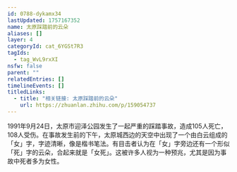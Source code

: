 ```yaml
---
id: 0788-dykamx34
lastUpdated: 1757167352
name: 太原踩踏前的云朵
aliases: []
layer: 4
categoryId: cat_6YGSt7R3
tagIds:
  - tag_WvL9rxXI
nsfw: false
parent: ""
relatedEntries: []
timelineEvents: []
titledLinks:
  - title: "相关链接: 太原踩踏前的云朵"
    url: https://zhuanlan.zhihu.com/p/159054737
---
```


1991年9月24日，太原市迎泽公园发生了一起严重的踩踏事故，造成105人死亡，108人受伤。在事故发生前的下午，太原城西边的天空中出现了一个由白云组成的「女」字，字迹清晰，像是楷书笔法。有目击者认为在「女」字旁边还有一个形似「死」字的云朵，合起来就是「女死」。这被许多人视为一种预兆，尤其是因为事故中死者多为女性。
